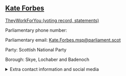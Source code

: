 ## <a href="https://www.parliament.scot/msps/current-and-previous-msps/kate-forbes">Kate Forbes</a>

<a href="https://www.theyworkforyou.com/mp/25504/kate_forbes">TheyWorkForYou (voting record, statements)</a> 

Parliamentary phone number:  

Parliamentary email: Kate.Forbes.msp@parliament.scot 

Party: Scottish National Party 

Borough: Skye, Lochaber and Badenoch 

<details><summary>Extra contact information and social media</summary> 
<li>Parliamentary address: The Scottish Parliament, EH99 1SP, Edinburgh</li>
<li>Local office address: 12 High Street, Dingwall, IV15 9RU</li>
<li>Local office phone number: 01349863888</li>
<li>Twitter: @_kateforbes</li>
<li>Facebook: https://www.facebook.com/KateForbesMSP</li>
<li>Website: kate-forbes.scot</li>
</details>